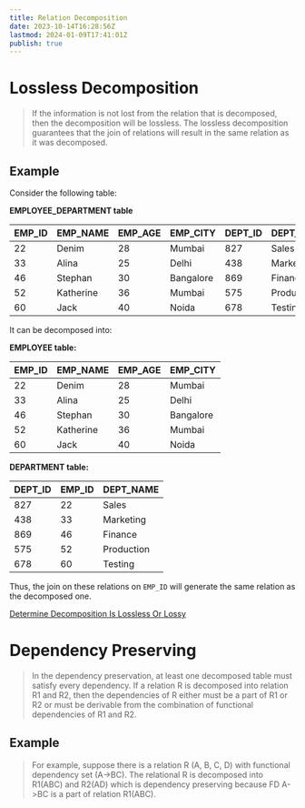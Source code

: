 ```yaml
---
title: Relation Decomposition
date: 2023-10-14T16:28:56Z
lastmod: 2024-01-09T17:41:01Z
publish: true
---
```


# Lossless Decomposition

> If the information is not lost from the relation that is decomposed, then the decomposition will be lossless.
> The lossless decomposition guarantees that the join of relations will result in the same relation as it was decomposed.

## Example

Consider the following table:

**EMPLOYEE_DEPARTMENT table**

|EMP_ID|EMP_NAME|EMP_AGE|EMP_CITY|DEPT_ID|DEPT_NAME|
| --------| -----------| ---------| -----------| ---------| ------------|
|22|Denim|28|Mumbai|827|Sales|
|33|Alina|25|Delhi|438|Marketing|
|46|Stephan|30|Bangalore|869|Finance|
|52|Katherine|36|Mumbai|575|Production|
|60|Jack|40|Noida|678|Testing|

It can be decomposed into:

**EMPLOYEE table:** 

|EMP_ID|EMP_NAME|EMP_AGE|EMP_CITY|
| --------| -----------| ---------| -----------|
|22|Denim|28|Mumbai|
|33|Alina|25|Delhi|
|46|Stephan|30|Bangalore|
|52|Katherine|36|Mumbai|
|60|Jack|40|Noida|

**DEPARTMENT table:** 

|DEPT_ID|EMP_ID|DEPT_NAME|
| ---------| --------| ------------|
|827|22|Sales|
|438|33|Marketing|
|869|46|Finance|
|575|52|Production|
|678|60|Testing|

Thus, the join on these relations on `EMP_ID` will generate the same relation as the decomposed one.

[Determine Decomposition Is Lossless Or Lossy](https://tinyurl.com/22l66q5g)

# Dependency Preserving

> In the dependency preservation, at least one decomposed table must satisfy every dependency.
> If a relation R is decomposed into relation R1 and R2, then the dependencies of R either must be a part of R1 or R2 or must be derivable from the combination of functional dependencies of R1 and R2.

## Example

> For example, suppose there is a relation R (A, B, C, D) with functional dependency set (A->BC). The relational R is decomposed into R1(ABC) and R2(AD) which is dependency preserving because FD A->BC is a part of relation R1(ABC).

